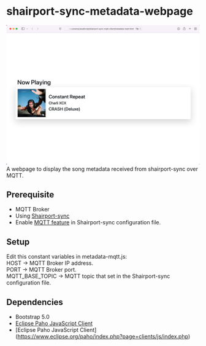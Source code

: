 # shairport-sync-metadata-webpage
![Webpage Screenshot](https://github.com/YJCHOO/shairport-sync-metadata-webpage/blob/main/shairport-sync%20metadata%20webpage%20screenshot.png)
A webpage to display the song metadata received from shairport-sync over MQTT.

## Prerequisite
- MQTT Broker
- Using [Shairport-sync](https://github.com/mikebrady/shairport-sync)
- Enable [MQTT feature](https://github.com/mikebrady/shairport-sync/blob/development/MQTT.md) in Shairport-sync configuration file.

## Setup
Edit this constant variables in metadata-mqtt.js: <br/>
HOST -> MQTT Broker IP address. <br/>
PORT -> MQTT Broker port. <br/>
MQTT_BASE_TOPIC -> MQTT topic that set in the Shairport-sync configuration file.<br/>


## Dependencies
- Bootstrap 5.0
- [Eclipse Paho JavaScript Client](https://www.eclipse.org/paho/index.php?page=clients/js/index.php)
- [Eclipse Paho JavaScript Client] (https://www.eclipse.org/paho/index.php?page=clients/js/index.php)
